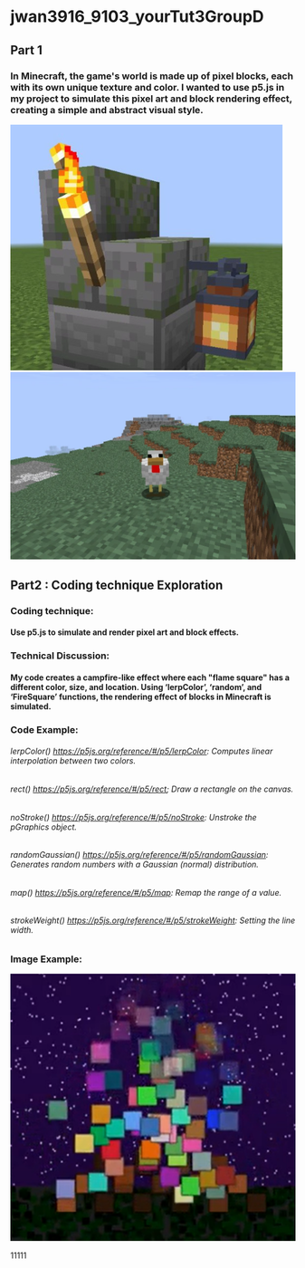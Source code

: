 # jwan3916_9103_yourTut3GroupD
## Part 1
### In Minecraft, the game's world is made up of pixel blocks, each with its own unique texture and color. I wanted to use p5.js in my project to simulate this pixel art and block rendering effect, creating a simple and abstract visual style.
![Image2](https://github.com/congratsalex/jwan3916_9103_yourTut3GroupD/blob/main/image2.png)
![Image1](https://github.com/congratsalex/jwan3916_9103_yourTut3GroupD/blob/7266acb45cc08372d0fa302e7053c8f8e08a2498/image1.png)

## Part2 : Coding technique Exploration
### Coding technique:
#### Use p5.js to simulate and render pixel art and block effects.
### Technical Discussion:
#### My code creates a campfire-like effect where each "flame square" has a different color, size, and location. Using ‘lerpColor’, ‘random’, and ‘FireSquare’ functions, the rendering effect of blocks in Minecraft is simulated.
### Code Example:
###### lerpColor() https://p5js.org/reference/#/p5/lerpColor: Computes linear interpolation between two colors.
###### rect() https://p5js.org/reference/#/p5/rect; Draw a rectangle on the canvas.
###### noStroke() https://p5js.org/reference/#/p5/noStroke: Unstroke the pGraphics object.
###### randomGaussian() https://p5js.org/reference/#/p5/randomGaussian: Generates random numbers with a Gaussian (normal) distribution.
###### map() https://p5js.org/reference/#/p5/map: Remap the range of a value.
###### strokeWeight() https://p5js.org/reference/#/p5/strokeWeight: Setting the line width.
### Image Example:
![p5.js Minecraft-like Example](https://github.com/congratsalex/jwan3916_9103_yourTut3GroupD/blob/5a93b88dfb7b38e57cc542e53a433fb2da528209/image3.png)

11111
